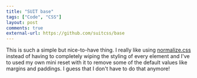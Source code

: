```yaml
---
title: "SUIT base"
tags: ["Code", "CSS"]
layout: post
comments: true
external-url: https://github.com/suitcss/base
---
```


This is such a simple but nice-to-have thing. I really like using [normalize.css](http://necolas.github.io/normalize.css/) instead of having to completely wiping the styling of every element and I've to used my own mini reset with it to remove some of the default values like margins and paddings. I guess that I don't have to do that anymore!
